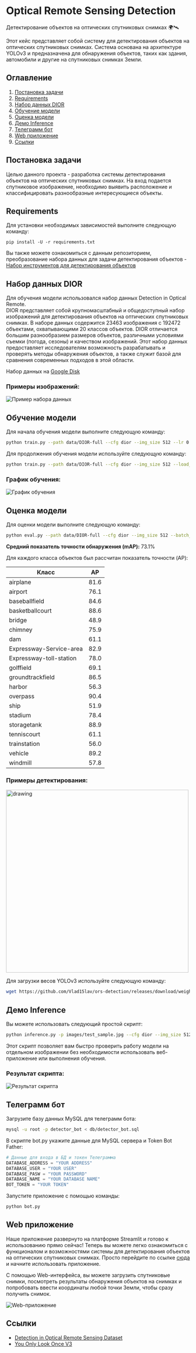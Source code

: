 # Optical Remote Sensing Detection
Детектирование объектов на оптических спутниковых снимках 🌍🛰

Этот кейс представляет собой систему для детектирования объектов на оптических спутниковых снимках. Система основана на архитектуре YOLOv3 и предназначена для обнаружения объектов, таких как здания, автомобили и другие на спутниковых снимках Земли.

## Оглавление
1. [Постановка задачи](https://github.com/Vlad15lav/ors-detection#постановка-задачи)
2. [Requirements](https://github.com/Vlad15lav/ors-detection#requirements)
3. [Набор данных DIOR](https://github.com/Vlad15lav/ors-detection#набор-данных-dior)
4. [Обучение модели](https://github.com/Vlad15lav/ors-detection#обучение-модели)
5. [Оценка модели](https://github.com/Vlad15lav/ors-detection#оценка-модели)
6. [Демо Inference](https://github.com/Vlad15lav/ors-detection#демо-inference)
7. [Телеграмм бот](https://github.com/Vlad15lav/ors-detection#телеграмм-бот)
8. [Web приложение](https://github.com/Vlad15lav/ors-detection#web-приложение)
9. [Ссылки](https://github.com/Vlad15lav/ors-detection#ссылки)

## Постановка задачи
Целью данного проекта - разработка системы детектирования объектов на оптических спутниковых снимках. На вход подается спутниковое изображение, необходимо выявить расположение и классифицировать разнообразные интересующиеся объекты.

## Requirements
Для установки необходимых зависимостей выполните следующую команду:
```
pip install -U -r requirements.txt
```

Вы также можете ознакомиться с данным репозиторием, преобразование набора данных для задачи детектирования объектов  - [Набор инструментов для детектирования объектов](https://github.com/Vlad15lav/ObjectDetection-Toolkit)

## Набор данных DIOR
Для обучения модели использовался набор данных Detection in Optical Remote.  
DIOR представляет собой крупномасштабный и общедоступный набор изображений для детектирования объектов на оптических спутниковых снимках. В наборе данных содержится 23463 изображения с 192472 объектами, охватывающими 20 классов объектов. DIOR отличается большим разнообразием размеров объектов, различными условиями съемки (погода, сезоны) и качеством изображений. Этот набор данных предоставляет исследователям возможность разрабатывать и проверять методы обнаружения объектов, а также служит базой для сравнения современных подходов в этой области.

Набор данных на [Google Disk](https://drive.google.com/file/d/16JeLkqdOA1oF0WtyYdKnJhq3i9eEcX4_/view?usp=sharing)

### Примеры изображений:
![Пример набора данных](/images/diorset.png)


## Обучение модели
Для начала обучения модели выполните следующую команду:
```bash
python train.py --path data/DIOR-full --cfg dior --img_size 512 --lr 0.005 --epoches 50 --batch_size 12 --debug
```
Для продолжения обучения модели используйте следующую команду:
```bash
python train.py --path data/DIOR-full --cfg dior --img_size 512 --load_train --epoches 50 --batch_size 12 --debug
```

### График обучения:  
![График обучения](/images/YOLOv3-training.jpg)

## Оценка модели
Для оценки модели выполните следующую команду:
```bash
python eval.py --path data/DIOR-full --cfg dior --img_size 512 --batch_size 12
```

**Средний показатель точности обнаружения (mAP):** 73.1%

Для каждого класса объектов был рассчитан показатель точности (AP):

| Класс                     | AP     |
|---------------------------|--------|
| airplane                  | 81.6   |
| airport                   | 76.1   |
| baseballfield             | 84.6   |
| basketballcourt           | 88.6   |
| bridge                    | 48.9   |
| chimney                   | 75.9   |
| dam                       | 61.1   |
| Expressway-Service-area   | 82.9   |
| Expressway-toll-station   | 78.0   |
| golffield                 | 69.1   |
| groundtrackfield          | 86.5   |
| harbor                    | 56.3   |
| overpass                  | 90.4   |
| ship                      | 51.9   |
| stadium                   | 78.4   |
| storagetank               | 88.9   |
| tenniscourt               | 61.1   |
| trainstation              | 56.0   |
| vehicle                   | 89.2   |
| windmill                  | 57.8   |

### Примеры детектирования:  
<img src="/images/test.gif" alt="drawing" width="500"/>

Для загрузки весов YOLOv3 используйте следующую команду:

```bash
wget https://github.com/Vlad15lav/ors-detection/releases/download/weights/dior_weights.pth -O states/dior_weights.pth
```

## Демо Inference
Вы можете использовать следующий простой скрипт:
```bash
python inference.py -p images/test_sample.jpg --cfg dior --img_size 512
```
Этот скрипт позволяет вам быстро проверить работу модели на отдельном изображении без необходимости использовать веб-приложение или выполнения обучения.

### Результат скрипта:
![Результат скрипта](/images/test_sample_result.png)

## Телеграмм бот
Загрузите базу данных MySQL для телеграмм бота:
```bash
mysql -u root -p detector_bot < db/detector_bot.sql
```
В скрипте bot.py укажите данные для MySQL сервера и Token Bot Father:
```python
# Данные для входа в БД и токен Телеграмма
DATABASE_ADDRESS = "YOUR ADDRESS"
DATABASE_USER = "YOUR USER"
DATABASE_PASW = "YOUR PASSWORD"
DATABASE_NAME = "YOUR DATABASE NAME"
BOT_TOKEN = "YOUR TOKEN"
```
Запустите приложение с помощью команды:
```bash
python bot.py
```

## Web приложение
Наше приложение развернуто на платформе Streamlit и готово к использованию прямо сейчас! Теперь вы можете легко ознакомиться с функционалом и возможностями системы для детектирования объектов на оптических спутниковых снимках. Просто перейдите по ссылке [сюда](https://space-detector.streamlit.app/) и начните использовать приложение.

С помощью Web-интерфейса, вы можете загрузить спутниковые снимки, посмотреть результаты обнаружения объектов на снимках и попробовать ввести координаты любой точки Земли, чтобы сразу получить снимок.

![Web-приложение](/images/stremlit-preview.png)

## Ссылки
- [Detection in Optical Remote Sensing Dataset](https://arxiv.org/ftp/arxiv/papers/1909/1909.00133.pdf)
- [You Only Look Once V3](https://arxiv.org/pdf/1804.02767.pdf)
